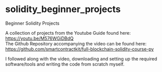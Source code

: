 # solidity_beginner_projects
Beginner Solidity Projects

A collection of projects from the Youtube Guide found here: https://youtu.be/M576WGiDBdQ  
The Github Repository accompanying the video can be found here: https://github.com/smartcontractkit/full-blockchain-solidity-course-py  
  
I followed along with the video, downloading and setting up the required software/tools and writing the code from scratch myself.
